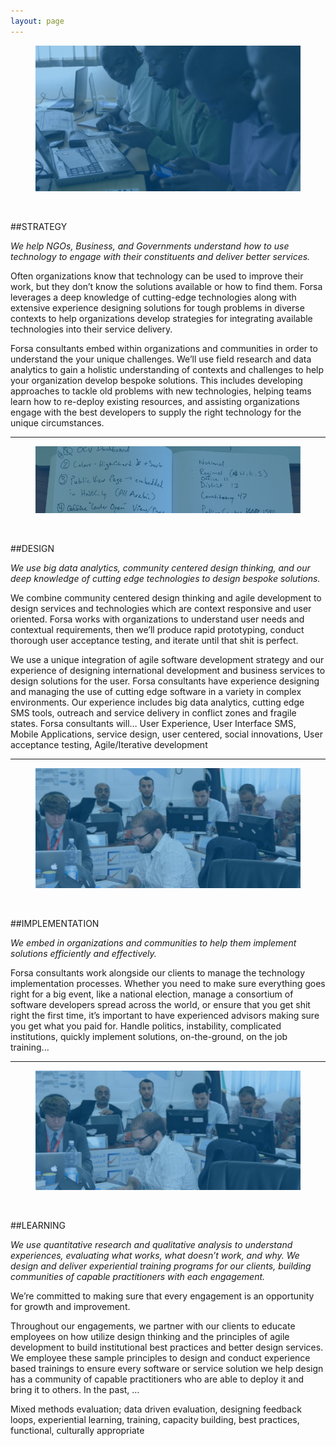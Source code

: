 ```yaml
---
layout: page
---
```


<figure>
  <img src="/images/sms_kenya.png">
</figure>

<br>

##STRATEGY

*We help NGOs, Business, and Governments understand how to use technology to engage with their constituents and deliver better services.*

Often organizations know that technology can be used to improve their work, but they don’t know the solutions available or how to find them. Forsa leverages a deep knowledge of cutting-edge technologies along with extensive experience designing solutions for tough problems in diverse contexts to help organizations develop strategies for integrating available technologies into their service delivery.

Forsa consultants embed within organizations and communities in order to understand the your unique challenges. We’ll use field research and data analytics to gain a holistic understanding of contexts and challenges to help your organization develop bespoke solutions. This includes developing approaches to tackle old problems with new technologies, helping teams learn how to re-deploy existing resources, and assisting organizations engage with the best developers to supply the right technology for the unique circumstances. 

---

<figure>
  <img src="/images/notebook_bg_wide.jpg">
</figure>
<br>

##DESIGN

*We use big data analytics, community centered design thinking, and our deep knowledge of cutting edge technologies to design bespoke solutions.*

We combine community centered design thinking and agile development to design services and technologies which are context responsive and user oriented. Forsa works with organizations to understand user needs and contextual requirements, then we’ll produce rapid prototyping, conduct thorough user acceptance testing, and iterate until that shit is perfect. 

We use a unique integration of agile software development strategy and our experience of designing international development and business services to design solutions for the user. 
Forsa consultants have experience designing and managing the use of cutting edge software in a variety in complex environments. Our experience includes big data analytics, cutting edge SMS tools, outreach and service delivery in conflict zones and fragile states. Forsa consultants will… User Experience, User Interface SMS, Mobile Applications, service design, user centered, social innovations, User acceptance testing, Agile/Iterative development

---  

<figure>
  <img src="/images/elliott-hunter-hnec_tint.png">
</figure>

<br>

##IMPLEMENTATION

*We embed in organizations and communities to help them implement solutions efficiently and effectively.*

Forsa consultants work alongside our clients to manage the technology implementation processes. Whether you need to make sure everything goes right for a big event, like a national election, manage a consortium of software developers spread across the world, or ensure that you get shit right the first time, it’s important to have experienced advisors making sure you get what you paid for. Handle politics, instability, complicated institutions, quickly implement solutions, on-the-ground, on the job training...

---

<figure>
  <img src="/images/elliott-hunter-hnec_tint.png">
</figure>


<br>

##LEARNING

*We use quantitative research and qualitative analysis to understand experiences, evaluating what works, what doesn’t work, and why. We design and deliver experiential training programs for our clients, building communities of capable practitioners with each engagement.*

We’re committed to making sure that every engagement is an opportunity for growth and improvement. 

Throughout our engagements, we partner with our clients to educate employees on how utilize design thinking and the principles of agile development to build institutional best practices and better design services. We employee these sample principles to design and conduct experience based trainings to ensure every software or service solution we help design has a community of capable practitioners who are able to deploy it and bring it to others. In the past, …
 
Mixed methods evaluation; data driven evaluation, designing feedback loops, experiential learning, training, capacity building, best practices, functional, culturally appropriate 
